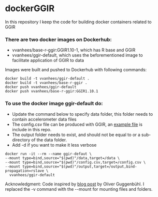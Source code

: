 # dockerGGIR
In this repository I keep the code for building docker containers related to GGIR

### There are two docker images on Dockerhub:
- vvanhees/base-r-ggir:GGIR1.10-1, which has R base and GGIR
- vvanhees/ggir-default, which uses the beforementioned image to facilitate application of GGIR to data

Images were built and pushed to Dockerhub with following commands:

```
docker build -t vvanhees/ggir-default .
docker build -t vvanhees/base-r-ggir .
docker push vvanhees/ggir-default
docker push vvanhees/base-r-ggir:GGIR1.10.1
```


### To use the docker image ggir-default do:
- Update the command below to specify data folder, this folder needs to contain accelerometer data files
- The config.csv file can be produced with GGIR, an [example file](ggir-default/config.csv) is include in this repo.
- The output folder needs to exist, and should not be equal to or a sub-directory of the data folder.
- Add -d if you want to make it less verbose

```
docker run -it --rm --name ggir-defaut \
--mount type=bind,source="$(pwd)"/data,target=/data \
--mount type=bind,source="$(pwd)"/config.csv,target=/config.csv \
--mount type=bind,source="$(pwd)"/output,target=/output,bind-propagation=rslave \
  vvanhees/ggir-default
```

Acknowledgment: Code inspired by [blog post](https://www.r-bloggers.com/running-your-r-script-in-docker/) by Oliver Guggenbühl. I replaced the -v command with the --mount for mounting files and folders.
